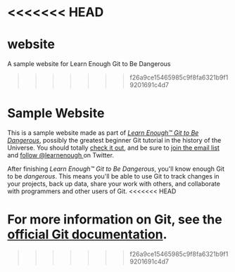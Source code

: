 <<<<<<< HEAD
=======
# website
A sample website for Learn Enough Git to Be Dangerous
>>>>>>> f26a9ce15465985c9f8fa6321b9f19201691c4d7
# Sample Website

This is a sample website made as part of [*Learn Enough™ Git to Be
Dangerous*](http://learnenough.com/git-tutorial), possibly the greatest
beginner Git tutorial in the history of the Universe. You should totally [
check it out](http://learnenough.com/git-tutorial), and be sure to [join
the email list](http://learnenough.com/#email_list) and [follow @learnenough
](http://twitter.com/learnenough) on Twitter.

After finishing *Learn Enough™ Git to Be Dangerous*, you'll know enough Git
to be *dangerous*. This means you'll be able to use Git to track changes in
your projects, back up data, share your work with others, and collaborate
with programmers and other users of Git.
<<<<<<< HEAD

For more information on Git, see the
[official Git documentation](https://git-scm.com/).
=======
>>>>>>> f26a9ce15465985c9f8fa6321b9f19201691c4d7
